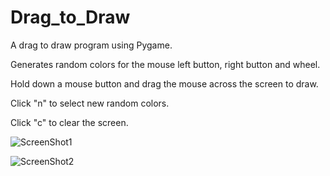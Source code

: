 # Drag_to_Draw
A drag to draw program using Pygame.

Generates random colors for the mouse left button, right button and wheel.

Hold down a mouse button and drag the mouse across the screen to draw.

Click "n" to select new random colors.

Click "c" to clear the screen.

![ScreenShot1](https://github.com/salleya/Drag_to_Draw/blob/master/ScreenShot1.png)

![ScreenShot2](https://github.com/salleya/Drag_to_Draw/blob/master/ScreenShot2.png)
